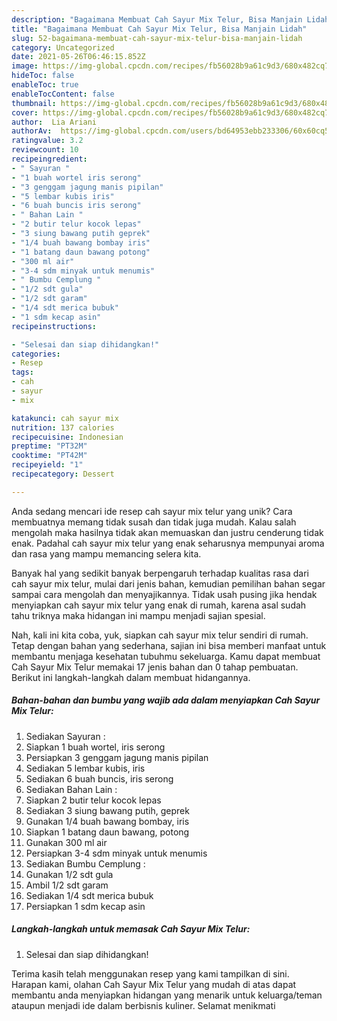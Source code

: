 ```yaml
---
description: "Bagaimana Membuat Cah Sayur Mix Telur, Bisa Manjain Lidah"
title: "Bagaimana Membuat Cah Sayur Mix Telur, Bisa Manjain Lidah"
slug: 52-bagaimana-membuat-cah-sayur-mix-telur-bisa-manjain-lidah
category: Uncategorized
date: 2021-05-26T06:46:15.852Z
image: https://img-global.cpcdn.com/recipes/fb56028b9a61c9d3/680x482cq70/cah-sayur-mix-telur-foto-resep-utama.jpg
hideToc: false
enableToc: true
enableTocContent: false
thumbnail: https://img-global.cpcdn.com/recipes/fb56028b9a61c9d3/680x482cq70/cah-sayur-mix-telur-foto-resep-utama.jpg
cover: https://img-global.cpcdn.com/recipes/fb56028b9a61c9d3/680x482cq70/cah-sayur-mix-telur-foto-resep-utama.jpg
author:  Lia Ariani
authorAv:  https://img-global.cpcdn.com/users/bd64953ebb233306/60x60cq50/avatar.jpg
ratingvalue: 3.2
reviewcount: 10
recipeingredient:
- " Sayuran "
- "1 buah wortel iris serong"
- "3 genggam jagung manis pipilan"
- "5 lembar kubis iris"
- "6 buah buncis iris serong"
- " Bahan Lain "
- "2 butir telur kocok lepas"
- "3 siung bawang putih geprek"
- "1/4 buah bawang bombay iris"
- "1 batang daun bawang potong"
- "300 ml air"
- "3-4 sdm minyak untuk menumis"
- " Bumbu Cemplung "
- "1/2 sdt gula"
- "1/2 sdt garam"
- "1/4 sdt merica bubuk"
- "1 sdm kecap asin"
recipeinstructions:

- "Selesai dan siap dihidangkan!"
categories:
- Resep
tags:
- cah
- sayur
- mix

katakunci: cah sayur mix 
nutrition: 137 calories
recipecuisine: Indonesian
preptime: "PT32M"
cooktime: "PT42M"
recipeyield: "1"
recipecategory: Dessert

---
```



Anda sedang mencari ide resep cah sayur mix telur yang unik? Cara membuatnya memang tidak susah dan tidak juga mudah. Kalau salah mengolah maka hasilnya tidak akan memuaskan dan justru cenderung tidak enak. Padahal cah sayur mix telur yang enak seharusnya mempunyai aroma dan rasa yang mampu memancing selera kita.




Banyak hal yang sedikit banyak berpengaruh terhadap kualitas rasa dari cah sayur mix telur, mulai dari jenis bahan, kemudian pemilihan bahan segar sampai cara mengolah dan menyajikannya. Tidak usah pusing jika hendak menyiapkan cah sayur mix telur yang enak di rumah, karena asal sudah tahu triknya maka hidangan ini mampu menjadi sajian spesial.


Nah, kali ini kita coba, yuk, siapkan cah sayur mix telur sendiri di rumah. Tetap dengan bahan yang sederhana, sajian ini bisa memberi manfaat untuk membantu menjaga kesehatan tubuhmu sekeluarga. Kamu dapat membuat Cah Sayur Mix Telur memakai 17 jenis bahan dan 0 tahap pembuatan. Berikut ini langkah-langkah dalam membuat hidangannya.

<!--inarticleads1-->

##### Bahan-bahan dan bumbu yang wajib ada dalam menyiapkan Cah Sayur Mix Telur:

1. Sediakan  Sayuran :
1. Siapkan 1 buah wortel, iris serong
1. Persiapkan 3 genggam jagung manis pipilan
1. Sediakan 5 lembar kubis, iris
1. Sediakan 6 buah buncis, iris serong
1. Sediakan  Bahan Lain :
1. Siapkan 2 butir telur kocok lepas
1. Sediakan 3 siung bawang putih, geprek
1. Gunakan 1/4 buah bawang bombay, iris
1. Siapkan 1 batang daun bawang, potong
1. Gunakan 300 ml air
1. Persiapkan 3-4 sdm minyak untuk menumis
1. Sediakan  Bumbu Cemplung :
1. Gunakan 1/2 sdt gula
1. Ambil 1/2 sdt garam
1. Sediakan 1/4 sdt merica bubuk
1. Persiapkan 1 sdm kecap asin




<!--inarticleads2-->

##### Langkah-langkah untuk memasak Cah Sayur Mix Telur:


1. Selesai dan siap dihidangkan!



Terima kasih telah menggunakan resep yang kami tampilkan di sini. Harapan kami, olahan Cah Sayur Mix Telur yang mudah di atas dapat membantu anda menyiapkan hidangan yang menarik untuk keluarga/teman ataupun menjadi ide dalam berbisnis kuliner. Selamat menikmati
